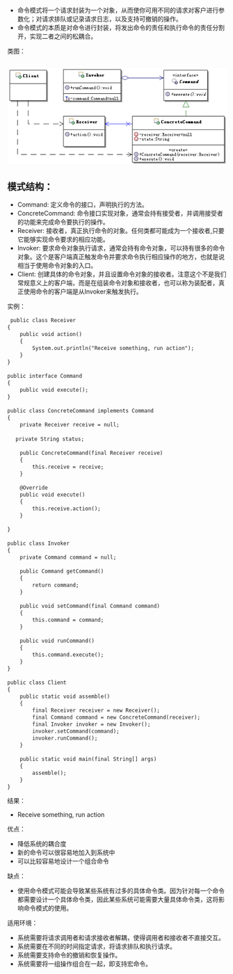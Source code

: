 * 命令模式将一个请求封装为一个对象，从而使你可用不同的请求对客户进行参数化；对请求排队或记录请求日志，以及支持可撤销的操作。
* 命令模式的本质是对命令进行封装，将发出命令的责任和执行命令的责任分割开，实现二者之间的松耦合。

类图：
## ![](./command.gif)


## 模式结构：
* Command: 定义命令的接口，声明执行的方法。
* ConcreteCommand: 命令接口实现对象，通常会持有接受者，并调用接受者的功能来完成命令要执行的操作。
* Receiver: 接收者，真正执行命令的对象。任何类都可能成为一个接收者,只要它能够实现命令要求的相应功能。
* Invoker: 要求命令对象执行请求，通常会持有命令对象，可以持有很多的命令对象。这个是客户端真正触发命令并要求命令执行相应操作的地方，也就是说相当于使用命令对象的入口。
* Client: 创建具体的命令对象，并且设置命令对象的接收者。注意这个不是我们常规意义上的客户端，而是在组装命令对象和接收者，也可以称为装配者，真正使用命令的客户端是从Invoker来触发执行。

实例：
```
 public class Receiver
{
    public void action()
    {
        System.out.println("Receive something, run action");
    }
}

public interface Command
{
    public void execute();
}

public class ConcreteCommand implements Command
{
    private Receiver receive = null;

　 private String status;

    public ConcreteCommand(final Receiver receive)
    {
        this.receive = receive;
    }

    @Override
    public void execute()
    {
        this.receive.action();
    }

}

public class Invoker
{
    private Command command = null;

    public Command getCommand()
    {
        return command;
    }

    public void setCommand(final Command command)
    {
        this.command = command;
    }

    public void runCommand()
    {
        this.command.execute();
    }
}

public class Client
{
    public static void assemble()
    {
        final Receiver receiver = new Receiver();
        final Command command = new ConcreteCommand(receiver);
        final Invoker invoker = new Invoker();
        invoker.setCommand(command);
        invoker.runCommand();
    }

    public static void main(final String[] args)
    {
        assemble();
    }
}
```
结果：
* Receive something, run action

优点：
* 降低系统的耦合度
* 新的命令可以很容易地加入到系统中
* 可以比较容易地设计一个组合命令

缺点：
* 使用命令模式可能会导致某些系统有过多的具体命令类。因为针对每一个命令都需要设计一个具体命令类，因此某些系统可能需要大量具体命令类，这将影响命令模式的使用。

适用环境：
* 系统需要将请求调用者和请求接收者解耦，使得调用者和接收者不直接交互。
* 系统需要在不同的时间指定请求，将请求排队和执行请求。
* 系统需要支持命令的撤销和恢复操作。
* 系统需要将一组操作组合在一起，即支持宏命令。